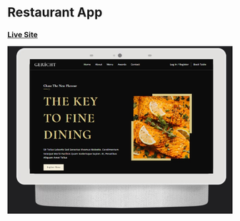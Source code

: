 # Restaurant App

### [Live Site](https://viachp.github.io/React---Restaurant-App/)

![Restaurant App](/src/assets/Restaurant__App.jpg)
